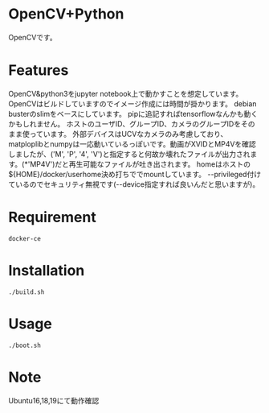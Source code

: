 # OpenCV+Python

OpenCVです。

# Features

OpenCV&python3をjupyter notebook上で動かすことを想定しています。
OpenCVはビルドしていますのでイメージ作成には時間が掛かります。
debian busterのslimをベースにしています。
pipに追記すればtensorflowなんかも動くかもしれません。
ホストのユーザID、グループID、カメラのグループIDをそのまま使っています。
外部デバイスはUCVなカメラのみ考慮しており、matploplibとnumpyは一応動いているっぽいです。動画がXVIDとMP4Vを確認しましたが、('M', 'P', '4', 'V')と指定すると何故か壊れたファイルが出力されます。(\*'MP4V')だと再生可能なファイルが吐き出されます。
homeはホストの${HOME}/docker/userhome決め打ちででmountしています。
--privileged付けているのでセキュリティ無視です(--device指定すれば良いんだと思いますが)。

# Requirement

```
docker-ce
```

# Installation

```
./build.sh
```

# Usage

```
./boot.sh
```

# Note

Ubuntu16,18,19にて動作確認

